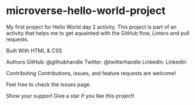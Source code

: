 # microverse-hello-world-project
My first project for Hello World day 2 activity.
This project is part of an activity that helps me to get aquainted with the GitHub flow, Linters and pull requests.

Built With
HTML & CSS

Authors
GitHub: @githubhandle
Twitter: @twitterhandle
LinkedIn: LinkedIn

Contributing
Contributions, issues, and feature requests are welcome!

Feel free to check the issues page.

Show your support
Give a star if you like this project!